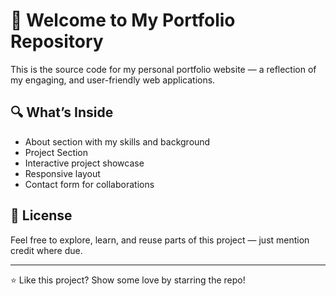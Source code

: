 # 👋 Welcome to My Portfolio Repository

This is the source code for my personal portfolio website — a reflection of my engaging, and user-friendly web applications.

## 🔍 What’s Inside
- About section with my skills and background
- Project Section
- Interactive project showcase  
- Responsive layout  
- Contact form for collaborations

## 🧾 License
Feel free to explore, learn, and reuse parts of this project — just mention credit where due.

---

⭐ Like this project? Show some love by starring the repo!
